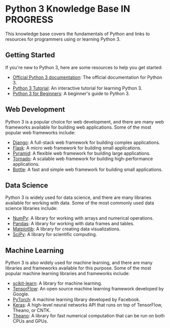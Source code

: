 # Python 3 Knowledge Base IN PROGRESS

This knowledge base covers the fundamentals of Python and links to resources for programmers using or learning Python 3.

## Getting Started

If you're new to Python 3, here are some resources to help you get started:

- [Official Python 3 documentation](https://docs.python.org/3/): The official documentation for Python 3.
- [Python 3 Tutorial](https://www.learnpython.org/): An interactive tutorial for learning Python 3.
- [Python 3 for Beginners](https://www.pythonforbeginners.com/): A beginner's guide to Python 3.

## Web Development

Python 3 is a popular choice for web development, and there are many web frameworks available for building web applications. Some of the most popular web frameworks include:

- [Django](https://www.djangoproject.com/): A full-stack web framework for building complex applications.
- [Flask](https://flask.palletsprojects.com/en/2.1.x/): A micro web framework for building small applications.
- [Pyramid](https://trypyramid.com/): A flexible web framework for building large applications.
- [Tornado](https://www.tornadoweb.org/en/stable/): A scalable web framework for building high-performance applications.
- [Bottle](https://bottlepy.org/docs/dev/): A fast and simple web framework for building small applications.

## Data Science

Python 3 is widely used for data science, and there are many libraries available for working with data. Some of the most commonly used data science libraries include:

- [NumPy](https://numpy.org/): A library for working with arrays and numerical operations.
- [Pandas](https://pandas.pydata.org/): A library for working with data frames and tables.
- [Matplotlib](https://matplotlib.org/): A library for creating data visualizations.
- [SciPy](https://www.scipy.org/): A library for scientific computing.

## Machine Learning

Python 3 is also widely used for machine learning, and there are many libraries and frameworks available for this purpose. Some of the most popular machine learning libraries and frameworks include:

- [scikit-learn](https://scikit-learn.org/stable/): A library for machine learning.
- [TensorFlow](https://www.tensorflow.org/): An open source machine learning framework developed by Google.
- [PyTorch](https://pytorch.org/): A machine learning library developed by Facebook.
- [Keras](https://keras.io/): A high-level neural networks API that runs on top of TensorFlow, Theano, or CNTK.
- [Theano](http://deeplearning.net/software/theano/): A library for fast numerical computation that can be run on both CPUs and GPUs.
